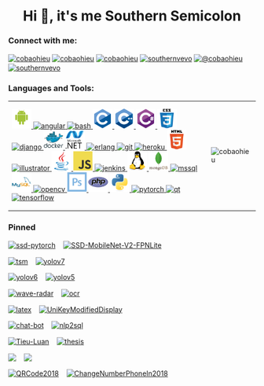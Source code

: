 
<h1 align="center">Hi 👋, it's me Southern Semicolon</h1>

<h3 align="left">Connect with me:</h3>

<p align="left">
  <a href="https://twitter.com/cobaohieu" target="blank"><img align="center" src="https://raw.githubusercontent.com/rahuldkjain/github-profile-readme-generator/master/src/images/icons/Social/twitter.svg" alt="cobaohieu" height="30" width="40" /></a>
  <a href="https://linkedin.com/in/cobaohieu" target="blank"><img align="center" src="https://raw.githubusercontent.com/rahuldkjain/github-profile-readme-generator/master/src/images/icons/Social/linked-in-alt.svg" alt="cobaohieu" height="30" width="40" /></a>
  <a href="https://kaggle.com/cobaohieu" target="blank"><img align="center" src="https://raw.githubusercontent.com/rahuldkjain/github-profile-readme-generator/master/src/images/icons/Social/kaggle.svg" alt="cobaohieu" height="30" width="40" /></a>
  <a href="https://fb.com/southernvevo" target="blank"><img align="center" src="https://raw.githubusercontent.com/rahuldkjain/github-profile-readme-generator/master/src/images/icons/Social/facebook.svg" alt="southernvevo" height="30" width="40" /></a>
  <a href="https://medium.com/@cobaohieu" target="blank"><img align="center" src="https://raw.githubusercontent.com/rahuldkjain/github-profile-readme-generator/master/src/images/icons/Social/medium.svg" alt="@cobaohieu" height="30" width="40" /></a>
  <a href="https://www.youtube.com/c/southernvevo" target="blank"><img align="center" src="https://raw.githubusercontent.com/rahuldkjain/github-profile-readme-generator/master/src/images/icons/Social/youtube.svg" alt="southernvevo" height="30" width="40" /></a>
</p>
<table>
  <tr>
    <h3 align="left">Languages and Tools:</h3>
  </tr>
  <td>
    <p align="left">
      <a href="https://developer.android.com" target="_blank" rel="noreferrer"> <img src="https://raw.githubusercontent.com/devicons/devicon/master/icons/android/android-original-wordmark.svg" alt="android" width="40" height="40"/> </a> <a href="https://angular.io" target="_blank" rel="noreferrer"> <img src="https://angular.io/assets/images/logos/angular/angular.svg" alt="angular" width="40" height="40"/> </a> <a href="https://www.gnu.org/software/bash/" target="_blank" rel="noreferrer"> <img src="https://www.vectorlogo.zone/logos/gnu_bash/gnu_bash-icon.svg" alt="bash" width="40" height="40"/> </a> <a href="https://www.cprogramming.com/" target="_blank" rel="noreferrer"> <img src="https://raw.githubusercontent.com/devicons/devicon/master/icons/c/c-original.svg" alt="c" width="40" height="40"/> </a> <a href="https://www.w3schools.com/cpp/" target="_blank" rel="noreferrer"> <img src="https://raw.githubusercontent.com/devicons/devicon/master/icons/cplusplus/cplusplus-original.svg" alt="cplusplus" width="40" height="40"/> </a> <a href="https://www.w3schools.com/cs/" target="_blank" rel="noreferrer"> <img src="https://raw.githubusercontent.com/devicons/devicon/master/icons/csharp/csharp-original.svg" alt="csharp" width="40" height="40"/> </a> <a href="https://www.w3schools.com/css/" target="_blank" rel="noreferrer"> <img src="https://raw.githubusercontent.com/devicons/devicon/master/icons/css3/css3-original-wordmark.svg" alt="css3" width="40" height="40"/> </a>
      </br>
      <a href="https://www.djangoproject.com/" target="_blank" rel="noreferrer"> <img src="https://cdn.worldvectorlogo.com/logos/django.svg" alt="django" width="40" height="40"/> </a> <a href="https://www.docker.com/" target="_blank" rel="noreferrer"> <img src="https://raw.githubusercontent.com/devicons/devicon/master/icons/docker/docker-original-wordmark.svg" alt="docker" width="40" height="40"/> </a> <a href="https://dotnet.microsoft.com/" target="_blank" rel="noreferrer"> <img src="https://raw.githubusercontent.com/devicons/devicon/master/icons/dot-net/dot-net-original-wordmark.svg" alt="dotnet" width="40" height="40"/> </a> <a href="https://www.erlang.org/" target="_blank" rel="noreferrer"> <img src="https://www.vectorlogo.zone/logos/erlang/erlang-official.svg" alt="erlang" width="40" height="40"/> </a> <a href="https://git-scm.com/" target="_blank" rel="noreferrer"> <img src="https://www.vectorlogo.zone/logos/git-scm/git-scm-icon.svg" alt="git" width="40" height="40"/> </a> <a href="https://heroku.com" target="_blank" rel="noreferrer"> <img src="https://www.vectorlogo.zone/logos/heroku/heroku-icon.svg" alt="heroku" width="40" height="40"/> </a> <a href="https://www.w3.org/html/" target="_blank" rel="noreferrer"> <img src="https://raw.githubusercontent.com/devicons/devicon/master/icons/html5/html5-original-wordmark.svg" alt="html5" width="40" height="40"/> </a>
      </br>
      <a href="https://www.adobe.com/in/products/illustrator.html" target="_blank" rel="noreferrer"> <img src="https://www.vectorlogo.zone/logos/adobe_illustrator/adobe_illustrator-icon.svg" alt="illustrator" width="40" height="40"/> </a> <a href="https://www.java.com" target="_blank" rel="noreferrer"> <img src="https://raw.githubusercontent.com/devicons/devicon/master/icons/java/java-original.svg" alt="java" width="40" height="40"/> </a> <a href="https://developer.mozilla.org/en-US/docs/Web/JavaScript" target="_blank" rel="noreferrer"> <img src="https://raw.githubusercontent.com/devicons/devicon/master/icons/javascript/javascript-original.svg" alt="javascript" width="40" height="40"/> </a> <a href="https://www.jenkins.io" target="_blank" rel="noreferrer"> <img src="https://www.vectorlogo.zone/logos/jenkins/jenkins-icon.svg" alt="jenkins" width="40" height="40"/> </a> <a href="https://www.linux.org/" target="_blank" rel="noreferrer"> <img src="https://raw.githubusercontent.com/devicons/devicon/master/icons/linux/linux-original.svg" alt="linux" width="40" height="40"/> </a> <a href="https://www.mongodb.com/" target="_blank" rel="noreferrer"> <img src="https://raw.githubusercontent.com/devicons/devicon/master/icons/mongodb/mongodb-original-wordmark.svg" alt="mongodb" width="40" height="40"/> </a> <a href="https://www.microsoft.com/en-us/sql-server" target="_blank" rel="noreferrer"> <img src="https://www.svgrepo.com/show/303229/microsoft-sql-server-logo.svg" alt="mssql" width="40" height="40"/> </a>
      </br>
      <a href="https://www.mysql.com/" target="_blank" rel="noreferrer"> <img src="https://raw.githubusercontent.com/devicons/devicon/master/icons/mysql/mysql-original-wordmark.svg" alt="mysql" width="40" height="40"/> </a> <a href="https://opencv.org/" target="_blank" rel="noreferrer"> <img src="https://www.vectorlogo.zone/logos/opencv/opencv-icon.svg" alt="opencv" width="40" height="40"/> </a> <a href="https://www.photoshop.com/en" target="_blank" rel="noreferrer"> <img src="https://raw.githubusercontent.com/devicons/devicon/master/icons/photoshop/photoshop-line.svg" alt="photoshop" width="40" height="40"/> </a> <a href="https://www.php.net" target="_blank" rel="noreferrer"> <img src="https://raw.githubusercontent.com/devicons/devicon/master/icons/php/php-original.svg" alt="php" width="40" height="40"/> </a> <a href="https://www.python.org" target="_blank" rel="noreferrer"> <img src="https://raw.githubusercontent.com/devicons/devicon/master/icons/python/python-original.svg" alt="python" width="40" height="40"/> </a> <a href="https://pytorch.org/" target="_blank" rel="noreferrer"> <img src="https://www.vectorlogo.zone/logos/pytorch/pytorch-icon.svg" alt="pytorch" width="40" height="40"/> </a> <a href="https://www.qt.io/" target="_blank" rel="noreferrer"> <img src="https://upload.wikimedia.org/wikipedia/commons/0/0b/Qt_logo_2016.svg" alt="qt" width="40" height="40"/> </a> <a href="https://www.tensorflow.org" target="_blank" rel="noreferrer"> <img src="https://www.vectorlogo.zone/logos/tensorflow/tensorflow-icon.svg" alt="tensorflow" width="40" height="40"/> </a>
    </p>
  </td>
  <td>
    <p><img align="center" src="https://github-readme-stats.vercel.app/api?username=cobaohieu&count_private=true&show_icons=true&include_all_commits=true&hide_border=true&border_radius=0&locale=en" alt="cobaohieu" /></p>
  </td>
</table>

<h3 align="left">Pinned</h3>

<p>
  <a href="https://github.com/cobaohieu/ssd-pytorch"><img align="center" src="https://github-readme-stats.vercel.app/api/pin/?username=cobaohieu&repo=ssd-pytorch" alt="ssd-pytorch" /></a>
  &nbsp;&nbsp;
  <a href="https://github.com/cobaohieu/SSD-MobileNet-V2-FPNLite"><img align="center" src="https://github-readme-stats.vercel.app/api/pin/?username=cobaohieu&repo=SSD-MobileNet-V2-FPNLite" alt="SSD-MobileNet-V2-FPNLite" /></a>
</p>

<p>
  <a href="https://github.com/cobaohieu/tsm"><img align="center" src="https://github-readme-stats.vercel.app/api/pin/?username=cobaohieu&repo=tsm" alt="tsm" /></a>
  &nbsp;&nbsp;
  <a href="https://github.com/cobaohieu/yolov7"><img align="center" src="https://github-readme-stats.vercel.app/api/pin/?username=cobaohieu&repo=yolov7" alt="yolov7" /></a>
</p>

<p>
  <a href="https://github.com/cobaohieu/yolov6"><img align="center" src="https://github-readme-stats.vercel.app/api/pin/?username=cobaohieu&repo=yolov6" alt="yolov6" /></a>
  &nbsp;&nbsp;
  <a href="https://github.com/cobaohieu/yolov5"><img align="center" src="https://github-readme-stats.vercel.app/api/pin/?username=cobaohieu&repo=yolov5" alt="yolov5" /></a>
</p>

<p>
  <a href="https://github.com/cobaohieu/wave-radar"><img align="center" src="https://github-readme-stats.vercel.app/api/pin/?username=cobaohieu&repo=wave-radar" alt="wave-radar" /></a>
  &nbsp;&nbsp;
  <a href="https://github.com/cobaohieu/ocr"><img align="center" src="https://github-readme-stats.vercel.app/api/pin/?username=cobaohieu&repo=ocr" alt="ocr" /></a>
</p>

<p>
  <a href="https://github.com/cobaohieu/latex"><img align="center" src="https://github-readme-stats.vercel.app/api/pin/?username=cobaohieu&repo=latex" alt="latex" /></a>
  &nbsp;&nbsp;
  <a href="https://github.com/cobaohieu/UniKeyModifiedDisplay"><img align="center" src="https://github-readme-stats.vercel.app/api/pin/?username=cobaohieu&repo=UniKeyModifiedDisplay" alt="UniKeyModifiedDisplay" /></a>
</p>

<p>
  <a href="https://github.com/cobaohieu/chat-bot"><img align="center" src="https://github-readme-stats.vercel.app/api/pin/?username=cobaohieu&repo=chat-bot" alt="chat-bot" /></a>
  &nbsp;&nbsp;
  <a href="https://github.com/cobaohieu/nlp2sql"><img align="center" src="https://github-readme-stats.vercel.app/api/pin/?username=cobaohieu&repo=nlp2sql" alt="nlp2sql" /></a>
</p>

<p>
  <a href="https://github.com/cobaohieu/Tieu-Luan"><img align="center" src="https://github-readme-stats.vercel.app/api/pin/?username=cobaohieu&repo=Tieu-Luan" alt="Tieu-Luan" /></a>
  &nbsp;&nbsp;
  <a href="https://github.com/cobaohieu/thesis"><img align="center" src="https://github-readme-stats.vercel.app/api/pin/?username=cobaohieu&repo=thesis" alt="thesis" /></a>
</p>

<p>
  <a href="https://github.com/cobaohieu/ASUS-K55VD-HACKINTOSH"><img align="center" src="https://github-readme-stats.vercel.app/api/pin/?username=cobaohieu&repo=ASUS-K55VD-HACKINTOSH" /></a>
  &nbsp;&nbsp;
  <a href="https://github.com/cobaohieu/MSI-H170A-Hackintosh"><img align="center" src="https://github-readme-stats.vercel.app/api/pin/?username=cobaohieu&repo=MSI-H170A-Hackintosh" /></a>
</p>

<p>
  <a href="https://github.com/cobaohieu/QRCode2018"><img align="center" src="https://github-readme-stats.vercel.app/api/pin/?username=cobaohieu&repo=QRCode2018" alt="QRCode2018" /></a>
  &nbsp;&nbsp;
  <a href="https://github.com/cobaohieu/ChangeNumberPhoneIn2018"><img align="center" src="https://github-readme-stats.vercel.app/api/pin/?username=cobaohieu&repo=ChangeNumberPhoneIn2018" alt="ChangeNumberPhoneIn2018" /></a>
</p>

